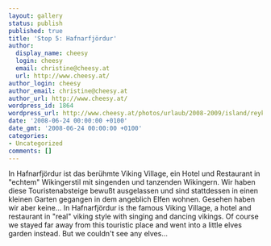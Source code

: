 ```yaml
---
layout: gallery
status: publish
published: true
title: 'Stop 5: Hafnarfjördur'
author:
  display_name: cheesy
  login: cheesy
  email: christine@cheesy.at
  url: http://www.cheesy.at/
author_login: cheesy
author_email: christine@cheesy.at
author_url: http://www.cheesy.at/
wordpress_id: 1864
wordpress_url: http://www.cheesy.at/photos/urlaub/2008-2009/island/reykjavik-flughafen/hafnarfjoerdur/
date: '2008-06-24 00:00:00 +0100'
date_gmt: '2008-06-24 00:00:00 +0100'
categories:
- Uncategorized
comments: []
---
```

<!--:de-->In Hafnarfjördur ist das berühmte Viking Village, ein Hotel und Restaurant in "echtem" Wikingerstil mit singenden und tanzenden Wikingern. Wir haben diese Touristenabsteige bewußt ausgelassen und sind stattdessen in einen kleinen Garten gegangen in dem angeblich Elfen wohnen. Gesehen haben wir aber keine...
<!--:--><!--:en-->In Hafnarfjördur is the famous Viking Village, a hotel and restaurant in "real" viking style with singing and dancing vikings. Of course we stayed far away from this touristic place and went into a little elves garden instead. But we couldn't see any elves...
<!--:-->
